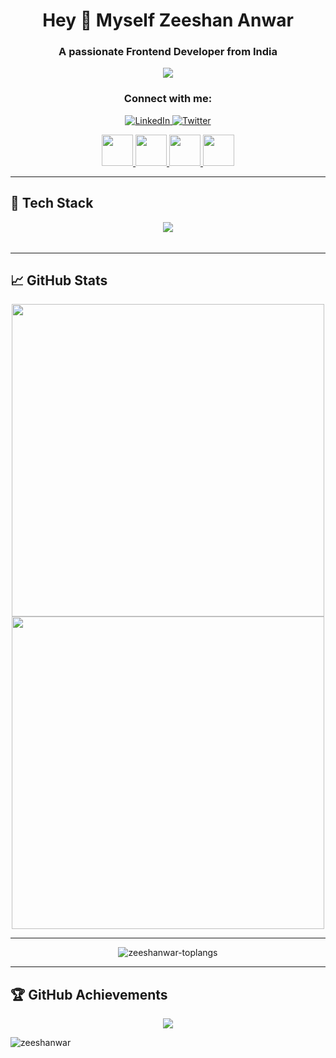 <h1 align="center">Hey 👋 Myself Zeeshan Anwar</h1>
<h3 align="center">A passionate Frontend Developer from India</h3>

<p align="center">
  <img src="https://readme-typing-svg.herokuapp.com?font=Fira+Code&pause=1000&color=00F7D1&size=22&center=true&vCenter=true&width=500&lines=Frontend+Developer;AI+and+ML+Enthusiast;Passionate+about+Coding" />
</p>

<h3 align="center">Connect with me:</h3>
<p align="center">
<a href="https://linkedin.com/in/zeeshanwar-524836" target="_blank">
    <img src="https://img.shields.io/badge/LinkedIn-blue?style=for-the-badge&logo=linkedin" alt="LinkedIn">
  </a>
  <a href="https://twitter.com/mainhoonzee" target="_blank">
    <img src="https://img.shields.io/badge/Twitter-blue?style=for-the-badge&logo=twitter" alt="Twitter">
  </a>
</p>

<!-- <p align="center">
  <a href="https://linkedin.com/in/yourprofile" target="_blank">
      <img src="https://skillicons.dev/icons?i=linkedin" width="40" />
  </a>
    
  <a href="https://twitter.com/yourprofile" target="_blank">
      <img src="https://skillicons.dev/icons?i=twitter" width="40" />
  </a>
    
  <a href="https://github.com/zeeshanwar" target="_blank">
      <img src="https://skillicons.dev/icons?i=github" width="40" />
  </a>
    
  <a href="mailto:yourmail@example.com" target="_blank">
      <img src="https://img.shields.io/badge/Gmail-D14836?style=for-the-badge&logo=gmail&logoColor=white" height="30" />
  </a>
    
  <a href="https://discord.gg/yourdiscord" target="_blank">
      <img src="https://skillicons.dev/icons?i=discord" width="40" />
  </a>
</p> -->

<div align="center">
    <a href="https://linkedin.com/in/yourprofile" target="_blank">
        <img src="https://media.giphy.com/media/hWZBZjMMuMl7sZ32dM/giphy.gif" width="50" height="50"/>
    </a>
    <a href="https://twitter.com/yourprofile" target="_blank">
        <img src="https://media.giphy.com/media/3oriO0OEd9QIDdllqo/giphy.gif" width="50" height="50"/>
    </a>
    <a href="https://github.com/zeeshanwar" target="_blank">
        <img src="https://media.giphy.com/media/JIX9t2j0ZTN9S/giphy.gif" width="50" height="50"/>
    </a>
    <a href="mailto:yourmail@example.com">
        <img src="https://media.giphy.com/media/HvRJCLFzcasrR4ia7z/giphy.gif" width="50" height="50"/>
    </a>
</div>


---

## 🚀 Tech Stack

<p align="center">
  <a href="https://skillicons.dev">
    <img align="center" src="https://skillicons.dev/icons?i=htmx,python,react,js,html,css,sass,tailwind,bootstrap,materialui,figma,xd,photoshop,nodejs,express,mysql,mongodb,java,c,npm,git,github,netlify,vercel,aws,gcp,tensorflow,pytorch,opencv,vscode" />
  </a>
</p>

<!-- ## 🚀 Tech Stack
<p align="center">
  <a href="https://skillicons.dev">
    <img src="https://skillicons.dev/icons?i=devto,vscode,react,nextjs,js,ts,html,css,tailwind,bootstrap,materialui,sass,redux,contextapi,nodejs,express,java,python,cpp,php,r,graphql,sqlite,mysql,postgresql,mongodb,firebase,redis,prisma,supabase,git,github,gitlab,bitbucket,docker,kubernetes,linux,bash,nginx,aws,gcp,azure,cloudflare,vercel,netlify,postman,figma,xd,photoshop,illustrator,blender,tensorflow,pytorch,opencv,scikit-learn,fastapi,flask,django,selenium,astro,threejs,chartjs,wordpress,woocommerce,strapi,spark,kafka,hive,cassandra,neo4j,couchdb,dynamodb" />
  </a>
</p> -->

<img height="5"/>

<!-- <br/> -->

---

## 📈 GitHub Stats

<p align="center">
  <img src="https://github-readme-stats.vercel.app/api?username=zeeshanwar&show_icons=true&theme=radical" width="500"/>
  <img src="https://github-readme-streak-stats.herokuapp.com/?user=zeeshanwar&theme=radical" width="500"/>
</p>

---

<p align="center">
  <img src="https://github-readme-stats.vercel.app/api/top-langs?username=zeeshanwar&theme=tokyonight&show_icons=true&locale=en&layout=compact" alt="zeeshanwar-toplangs" />
</p>

---

## 🏆 GitHub Achievements

<p align="center">
  <img src="https://github-profile-trophy.vercel.app/?username=zeeshanwar&theme=onedark&margin-w=5" />
</p>

<p align="left"> <img src="https://komarev.com/ghpvc/?username=zeeshanwar&label=Profile%20views&color=0e75b6&style=flat" alt="zeeshanwar" /> </p>

<p></p>

<!--
**zeeshanwar/zeeshanwar** is a ✨ _special_ ✨ repository because its `README.md` (this file) appears on your GitHub profile.

Here are some ideas to get you started:

- 🔭 I’m currently working on ...
- 🌱 I’m currently learning ...
- 👯 I’m looking to collaborate on ...
- 🤔 I’m looking for help with ...
- 💬 Ask me about ...
- 📫 How to reach me: ...
- 😄 Pronouns: ...
- ⚡ Fun fact: ...
-->
